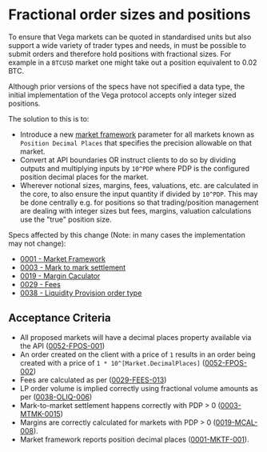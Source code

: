 # Fractional order sizes and positions

To ensure that Vega markets can be quoted in standardised units but also support a wide variety of trader types and needs, in must be possible to submit orders and therefore hold positions with fractional sizes. For example in a `BTCUSD` market one might take out a position equivalent to 0.02 BTC.

Although prior versions of the specs have not specified a data type, the initial implementation of the Vega protocol accepts only integer sized positions.

The solution to this is to:

* Introduce a new [market framework](./0001-MKTF-market_framework.md) parameter for all markets known as `Position Decimal Places` that specifies the precision allowable on that market. 
* Convert at API boundaries OR instruct clients to do so by dividing outputs and multiplying inputs by `10^PDP` where PDP is the configured position decimal places for the market.
* Wherever notional sizes, margins, fees, valuations, etc. are calculated in the core, to also ensure the input quantity if divided by `10^PDP`. This may be done centrally e.g. for positions so that trading/position management are dealing with integer sizes but fees, margins, valuation calculations use the "true" position size.

Specs affected by this change (Note: in many cases the implementation may not change):

- [0001 - Market Framework](./0001-MKTF-market_framework.md)
- [0003 - Mark to mark settlement](./0003-MTMK-mark_to_market_settlement.md)
- [0019 - Margin Caculator](./0019-MCAL-margin_calculator.md)
- [0029 - Fees](./0029-FEES-fees.md)
- [0038 - Liquidity Provision order type](./0038-OLIQ-liquidity_provision_order_type.md)

## Acceptance Criteria

- All proposed markets will have a decimal places property available via the API (<a name="0052-FPOS-001" href="#0052-FPOS-001">0052-FPOS-001</a>)
- An order created on the client with a price of `1` results in an order being created with a price of `1 * 10^[Market.DecimalPlaces]` (<a name="0052-FPOS-002" href="#0052-FPOS-002">0052-FPOS-002</a>)
- Fees are calculated as per ([0029-FEES-013](./0029-FEES-fees.md#0029-FEES-013))
- LP order volume is implied correctly using fractional volume amounts as per ([0038-OLIQ-006](./0038-OLIQ-liquidity_provision_order_type.md#0038-OLIQ-006))
- Mark-to-market settlement happens correctly with PDP > 0 ([0003-MTMK-0015](./0003-MTMK-mark_to_market_settlement.md#0003-MTMK-015))
- Margins are correctly calculated for markets with PDP > 0 ([0019-MCAL-008](./0019-MCAL-margin_calculator.md#0019-MCAL-008)).
- Market framework reports position decimal places ([0001-MKTF-001](./0001-MKTF-market_framework.md#0001-MTMF-001)).
